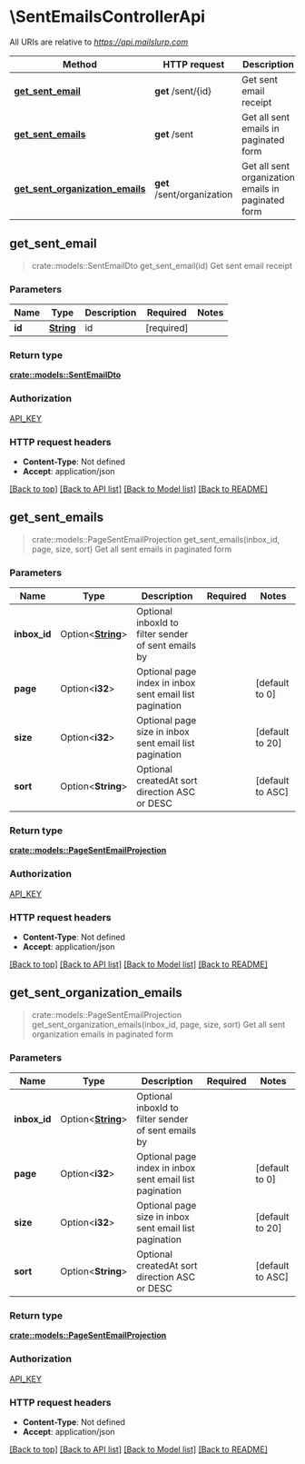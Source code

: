 # \SentEmailsControllerApi

All URIs are relative to *https://api.mailslurp.com*

Method | HTTP request | Description
------------- | ------------- | -------------
[**get_sent_email**](SentEmailsControllerApi.md#get_sent_email) | **get** /sent/{id} | Get sent email receipt
[**get_sent_emails**](SentEmailsControllerApi.md#get_sent_emails) | **get** /sent | Get all sent emails in paginated form
[**get_sent_organization_emails**](SentEmailsControllerApi.md#get_sent_organization_emails) | **get** /sent/organization | Get all sent organization emails in paginated form



## get_sent_email

> crate::models::SentEmailDto get_sent_email(id)
Get sent email receipt

### Parameters


Name | Type | Description  | Required | Notes
------------- | ------------- | ------------- | ------------- | -------------
**id** | [**String**](.md) | id | [required] |

### Return type

[**crate::models::SentEmailDto**](SentEmailDto.md)

### Authorization

[API_KEY](../README.md#API_KEY)

### HTTP request headers

- **Content-Type**: Not defined
- **Accept**: application/json

[[Back to top]](#) [[Back to API list]](../README.md#documentation-for-api-endpoints) [[Back to Model list]](../README.md#documentation-for-models) [[Back to README]](../README.md)


## get_sent_emails

> crate::models::PageSentEmailProjection get_sent_emails(inbox_id, page, size, sort)
Get all sent emails in paginated form

### Parameters


Name | Type | Description  | Required | Notes
------------- | ------------- | ------------- | ------------- | -------------
**inbox_id** | Option<[**String**](.md)> | Optional inboxId to filter sender of sent emails by |  |
**page** | Option<**i32**> | Optional page index in inbox sent email list pagination |  |[default to 0]
**size** | Option<**i32**> | Optional page size in inbox sent email list pagination |  |[default to 20]
**sort** | Option<**String**> | Optional createdAt sort direction ASC or DESC |  |[default to ASC]

### Return type

[**crate::models::PageSentEmailProjection**](PageSentEmailProjection.md)

### Authorization

[API_KEY](../README.md#API_KEY)

### HTTP request headers

- **Content-Type**: Not defined
- **Accept**: application/json

[[Back to top]](#) [[Back to API list]](../README.md#documentation-for-api-endpoints) [[Back to Model list]](../README.md#documentation-for-models) [[Back to README]](../README.md)


## get_sent_organization_emails

> crate::models::PageSentEmailProjection get_sent_organization_emails(inbox_id, page, size, sort)
Get all sent organization emails in paginated form

### Parameters


Name | Type | Description  | Required | Notes
------------- | ------------- | ------------- | ------------- | -------------
**inbox_id** | Option<[**String**](.md)> | Optional inboxId to filter sender of sent emails by |  |
**page** | Option<**i32**> | Optional page index in inbox sent email list pagination |  |[default to 0]
**size** | Option<**i32**> | Optional page size in inbox sent email list pagination |  |[default to 20]
**sort** | Option<**String**> | Optional createdAt sort direction ASC or DESC |  |[default to ASC]

### Return type

[**crate::models::PageSentEmailProjection**](PageSentEmailProjection.md)

### Authorization

[API_KEY](../README.md#API_KEY)

### HTTP request headers

- **Content-Type**: Not defined
- **Accept**: application/json

[[Back to top]](#) [[Back to API list]](../README.md#documentation-for-api-endpoints) [[Back to Model list]](../README.md#documentation-for-models) [[Back to README]](../README.md)


